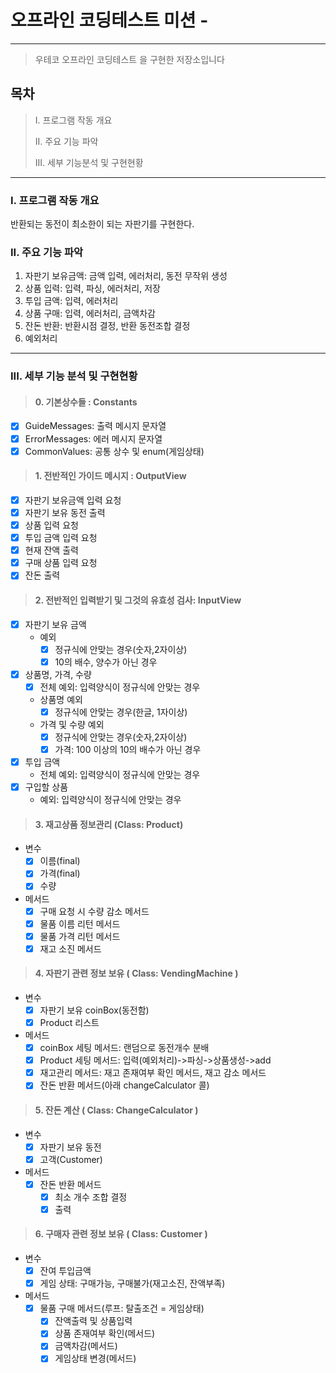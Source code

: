 # 오프라인 코딩테스트 미션 -

---

> 우테코 오프라인 코딩테스트 을 구현한 저장소입니다

## 목차

> I. 프로그램 작동 개요
>
> II. 주요 기능 파악
>
> III. 세부 기능분석 및 구현현황

___

### I. 프로그램 작동 개요
반환되는 동전이 최소한이 되는 자판기를 구현한다.
### II. 주요 기능 파악

1. 자판기 보유금액: 금액 입력, 에러처리, 동전 무작위 생성
2. 상품 입력: 입력, 파싱, 에러처리, 저장
3. 투입 금액: 입력, 에러처리
4. 상품 구매: 입력, 에러처리, 금액차감
5. 잔돈 반환: 반환시점 결정, 반환 동전조합 결정
6. 예외처리

---

### III. 세부 기능 분석 및 구현현황
>#### 0. 기본상수들 : Constants

- [X] GuideMessages: 출력 메시지 문자열
- [X] ErrorMessages: 에러 메시지 문자열
- [X] CommonValues: 공통 상수 및 enum(게임상태)

>#### 1. 전반적인 가이드 메시지 : OutputView

- [x] 자판기 보유금액 입력 요청
- [x] 자판기 보유 동전 출력
- [x] 상품 입력 요청
- [x] 투입 금액 입력 요청
- [x] 현재 잔액 출력
- [x] 구매 상품 입력 요청
- [x] 잔돈 출력

>#### 2. 전반적인 입력받기 및 그것의 유효성 검사: InputView
- [x] 자판기 보유 금액
    - 예외
        - [x] 정규식에 안맞는 경우(숫자,2자이상)
        - [x] 10의 배수, 양수가 아닌 경우
- [x] 상품명, 가격, 수량
    - [X] 전체 예외: 입력양식이 정규식에 안맞는 경우
    - 상품명 예외
      - [x] 정규식에 안맞는 경우(한글, 1자이상)
    - 가격 및 수량 예외
        - [x] 정규식에 안맞는 경우(숫자,2자이상)
        - [x] 가격: 100 이상의 10의 배수가 아닌 경우
- [x] 투입 금액
  - 전체 예외: 입력양식이 정규식에 안맞는 경우
- [x] 구입할 상품
   - 예외: 입력양식이 정규식에 안맞는 경우

>#### 3. 재고상품 정보관리 (Class: Product)

- 변수
    - [x] 이름(final)
    - [x] 가격(final)
    - [x] 수량
- 메서드
    - [x] 구매 요청 시 수량 감소 메서드
    - [x] 물품 이름 리턴 메서드
    - [x] 물품 가격 리턴 메서드
    - [X] 재고 소진 메서드

>#### 4. 자판기 관련 정보 보유 ( Class: VendingMachine )
- 변수
    - [x] 자판기 보유 coinBox(동전함)
    - [x] Product 리스트

- 메서드
    - [x] coinBox 세팅 메서드: 랜덤으로 동전개수 분배
    - [x] Product 세팅 메서드: 입력(예외처리)->파싱->상품생성->add
    - [x] 재고관리 메서드: 재고 존재여부 확인 메서드, 재고 감소 메서드
    - [x] 잔돈 반환 메서드(아래 changeCalculator 콜)

>#### 5. 잔돈 계산 ( Class: ChangeCalculator )
- 변수
    - [x] 자판기 보유 동전
    - [x] 고객(Customer)

- 메서드
    - [x] 잔돈 반환 메서드
        - [x] 최소 개수 조합 결정
        - [x] 출력

>#### 6. 구매자 관련 정보 보유 ( Class: Customer )
- 변수
    - [x] 잔여 투입금액
    - [x] 게임 상태: 구매가능, 구매불가(재고소진, 잔액부족)
- 메서드
  - [x] 물품 구매 메서드(루프: 탈출조건 = 게임상태)
    - [x] 잔액출력 및 상품입력
    - [x] 상품 존재여부 확인(메서드)
    - [x] 금액차감(메서드)
    - [x] 게임상태 변경(메서드)
